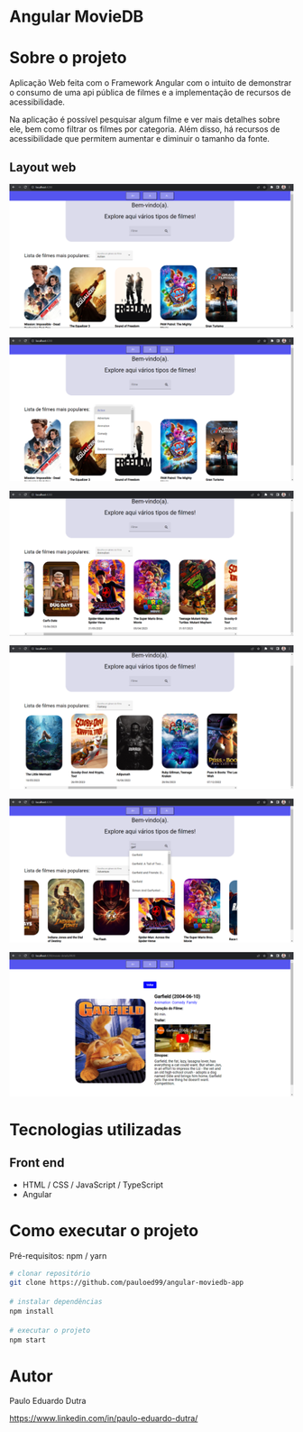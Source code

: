 # Angular MovieDB 

# Sobre o projeto

Aplicação Web feita com o Framework Angular com o intuito de demonstrar o consumo de uma api pública de filmes e a implementação de recursos de acessibilidade.

Na aplicação é possível pesquisar algum filme e ver mais detalhes sobre ele, bem como filtrar os filmes por categoria. 
Além disso, há recursos de acessibilidade que permitem aumentar e diminuir o tamanho da fonte.

## Layout web
![Web 1](https://github.com/pauloed99/angular-moviedb-app/blob/master/src/assets/readme/post-1.png)

![Web 2](https://github.com/pauloed99/angular-moviedb-app/blob/master/src/assets/readme/post-2.png)

![Web 3](https://github.com/pauloed99/angular-moviedb-app/blob/master/src/assets/readme/post-3.png)

![Web 4](https://github.com/pauloed99/angular-moviedb-app/blob/master/src/assets/readme/post-4.png)

![Web 5](https://github.com/pauloed99/angular-moviedb-app/blob/master/src/assets/readme/post-5.png)

![Web 6](https://github.com/pauloed99/angular-moviedb-app/blob/master/src/assets/readme/post-6.png)

# Tecnologias utilizadas
## Front end
- HTML / CSS / JavaScript / TypeScript
- Angular

# Como executar o projeto

Pré-requisitos: npm / yarn

```bash
# clonar repositório
git clone https://github.com/pauloed99/angular-moviedb-app

# instalar dependências
npm install

# executar o projeto
npm start
```

# Autor

Paulo Eduardo Dutra

https://www.linkedin.com/in/paulo-eduardo-dutra/
